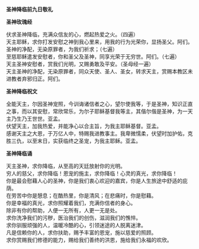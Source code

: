 **圣神降临前九日敬礼**

**圣神玫瑰经**

伏求圣神降临，充满众信友的心，燃起热爱之火。（四遍）  
天主耶稣，求你打发安慰之神到我心里来，用我的行为光荣你，显扬圣父。阿们。  
圣神的净配，无染原罪者，为我们祈求；（七遍）  
至慈耶稣遣发安慰者，你和圣父及圣神，同享光荣于无穷世。阿们。（七遍）  
天主圣神安慰者，赏我们光明，又赐勇敢及平安。（圣母经一遍）  
天主圣神的净配，无染原罪者，同众天使、圣人、圣女，转求天主，赏赐本教区未进教者弃邪归正。阿们。

**圣神降临祝文**

全能天主，尔因圣神宠照，今训诲诸信者之心，望尔使我等，于是圣神，知识正直  
之事，而以其安慰，常欣常乐，为尔子耶稣基督我等主，其偕尔偕是圣神，为一天主乃生乃王世世。亚孟。  
伏望天主，加我热爱，并能净心以合主旨，为我主耶稣基督。亚孟。  
感谢天主之大恩，于万亿人中，特赐我进教事主。我卑微懦柔，伏望时加护佑，克胜三仇，以至末日，实获临终之圣宠，为我主耶稣。亚孟。

**圣神降临诵**

天主圣神，求你降临，从至高的天廷放射你的光明。  
穷人的慈父，求你降临！恩宠的施主，求你降临！心灵的真光，求你降临！  
你是最会慰藉人心的圣神，你是我们衷心欢迎的嘉宾，你是人生旅途中舒适的庇荫。  
在劳苦中你是憩息；在酷热里，你是清风；在悲痛时，你是慰藉。  
你是幸福的真光，求你照耀着我们，充满你信者的身心。  
除非有你的帮助，人便一无所有，人更一无是处。  
求你洗净我们的污秽，医治我们的创伤，滋润我们的憔悴。  
求你驯服顽强的人，温暖冷酷的心，引领迷途的人脱离迷津。  
凡是信赖你的人，求你扶助，赐予丰富的恩宠，施以慈爱的照顾。  
求你赏赐我们修德的能力，赐给我们善终的洪恩，施给我们永福的欢欣。